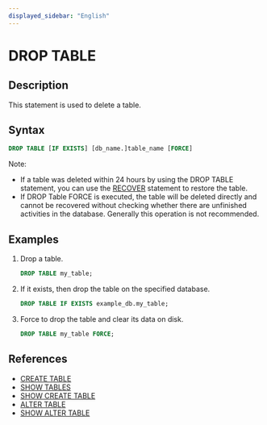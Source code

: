 ```yaml
---
displayed_sidebar: "English"
---
```


# DROP TABLE

## Description

This statement is used to delete a table.

## Syntax

```sql
DROP TABLE [IF EXISTS] [db_name.]table_name [FORCE]
```

Note:

- If a table was deleted within 24 hours by using the DROP TABLE statement, you can use the [RECOVER](../../data-definition/backup/RECOVER.md) statement to restore the table.
- If DROP Table FORCE is executed, the table will be deleted directly and cannot be recovered without checking whether there are unfinished activities in the database. Generally this operation is not recommended.

## Examples

1. Drop a table.

    ```sql
    DROP TABLE my_table;
    ```

2. If it exists, then drop the table on the specified database.

    ```sql
    DROP TABLE IF EXISTS example_db.my_table;
    ```

3. Force to drop the table and clear its data on disk.

    ```sql
    DROP TABLE my_table FORCE;
    ```

## References

- [CREATE TABLE](CREATE_TABLE.md)
- [SHOW TABLES](../../data-manipulation/SHOW_TABLES.md)
- [SHOW CREATE TABLE](../../data-manipulation/SHOW_CREATE_TABLE.md)
- [ALTER TABLE](ALTER_TABLE.md)
- [SHOW ALTER TABLE](../../data-manipulation/SHOW_ALTER.md)
